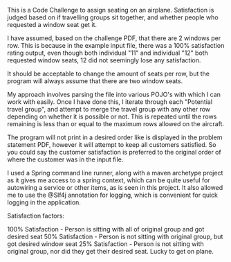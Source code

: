 This is a Code Challenge to assign seating on an airplane. Satisfaction is judged based on
if travelling groups sit together, and whether people who requested a window seat get it.

I have assumed, based on the challenge PDF, that there are 2 windows per row. This is because
in the example input file, there was a 100% satisfaction rating output, even though both
individual "11" and individual "12" both requested window seats, 12 did not seemingly lose
any satisfaction.

It should be acceptable to change the amount of seats per row, but the program will always assume
that there are two window seats.

My approach involves parsing the file into various POJO's with which I can work with easily.
Once I have done this, I iterate through each "Potential travel group", and attempt to merge
the travel group with any other row depending on whether it is possible or not. This is repeated
until the rows remaining is less than or equal to the maximum rows allowed on the aircraft.

The program will not print in a desired order like is displayed in the problem statement PDF,
however it will attempt to keep all customers satisfied. So you could say the customer satisfaction
is preferred to the original order of where the customer was in the input file.

I used a Spring command line runner, along with a maven archetype project as it gives me access
to a spring context, which can be quite useful for autowiring a service or other items, as is
seen in this project. It also allowed me to use the @Slf4j annotation for logging, which is
convenient for quick logging in the application.

Satisfaction factors:

100% Satisfaction - Person is sitting with all of original group and got desired seat
50% Satisfaction - Person is not sitting with original group, but got desired window seat
25% Satisfaction - Person is not sitting with original group, nor did they get their desired seat. Lucky to get on plane.